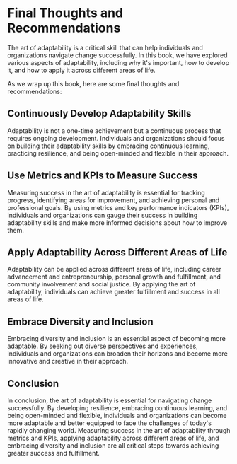 Final Thoughts and Recommendations
=========================================================

The art of adaptability is a critical skill that can help individuals and organizations navigate change successfully. In this book, we have explored various aspects of adaptability, including why it's important, how to develop it, and how to apply it across different areas of life.

As we wrap up this book, here are some final thoughts and recommendations:

Continuously Develop Adaptability Skills
----------------------------------------

Adaptability is not a one-time achievement but a continuous process that requires ongoing development. Individuals and organizations should focus on building their adaptability skills by embracing continuous learning, practicing resilience, and being open-minded and flexible in their approach.

Use Metrics and KPIs to Measure Success
---------------------------------------

Measuring success in the art of adaptability is essential for tracking progress, identifying areas for improvement, and achieving personal and professional goals. By using metrics and key performance indicators (KPIs), individuals and organizations can gauge their success in building adaptability skills and make more informed decisions about how to improve them.

Apply Adaptability Across Different Areas of Life
-------------------------------------------------

Adaptability can be applied across different areas of life, including career advancement and entrepreneurship, personal growth and fulfillment, and community involvement and social justice. By applying the art of adaptability, individuals can achieve greater fulfillment and success in all areas of life.

Embrace Diversity and Inclusion
-------------------------------

Embracing diversity and inclusion is an essential aspect of becoming more adaptable. By seeking out diverse perspectives and experiences, individuals and organizations can broaden their horizons and become more innovative and creative in their approach.

Conclusion
----------

In conclusion, the art of adaptability is essential for navigating change successfully. By developing resilience, embracing continuous learning, and being open-minded and flexible, individuals and organizations can become more adaptable and better equipped to face the challenges of today's rapidly changing world. Measuring success in the art of adaptability through metrics and KPIs, applying adaptability across different areas of life, and embracing diversity and inclusion are all critical steps towards achieving greater success and fulfillment.
